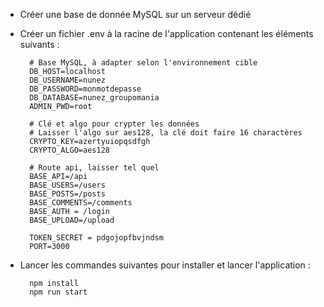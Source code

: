 - Créer une base de donnée MySQL sur un serveur dédié
- Créer un fichier .env à la racine de l'application contenant les éléments suivants :

        # Base MySQL, à adapter selon l'environnement cible 
        DB_HOST=localhost
        DB_USERNAME=nunez
        DB_PASSWORD=monmotdepasse
        DB_DATABASE=nunez_groupomania
        ADMIN_PWD=root
        
        # Clé et algo pour crypter les données
        # Laisser l'algo sur aes128, la clé doit faire 16 charactères
        CRYPTO_KEY=azertyuiopqsdfgh
        CRYPTO_ALGO=aes128

        # Route api, laisser tel quel
        BASE_API=/api
        BASE_USERS=/users
        BASE_POSTS=/posts
        BASE_COMMENTS=/comments
        BASE_AUTH = /login
        BASE_UPLOAD=/upload

        TOKEN_SECRET = pdgojopfbvjndsm
        PORT=3000

- Lancer les commandes suivantes pour installer et lancer l'application :

        npm install
        npm run start

